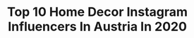 ---
title: Top 10 Home Decor Instagram Influencers In Austria In 2020
description: >-
  Find top home decor Instagram influencers in Austria in 2020. Most popular hashtags: #homedecor #idealofsweden #gewinnspiel #mondaymood.
platform: Instagram
profiles:
  - username: "dayanamartinezzzz"
    fullname: >-
      𝗗𝗔𝗬𝗔𝗡𝗔
    location: "Austria"
    followers: 37862
    engagement: 439
    commentsToLikes: 0.289178
    id: ck8swj0que91t0j78ncoqm66u
    verified: false
    hashtags: "#cute, #santamonica, #dressinspo, #bimmergirls"
  - username: "_nyuszik_travel_couple_"
    fullname: >-
      Dóri & Ákos 💑👫
    location: "Austria"
    followers: 4198
    engagement: 1528
    commentsToLikes: 0.312036
    id: ck6ttdmoea15q0j71j8feapjs
    verified: false
    hashtags: "#flatlayflowers, #visitdubai, #letsgosomewhere, #nyeremenyjatek"
  - username: "anjelasgallery"
    fullname: >-
      𝓐𝓷𝓳𝓮𝓵𝓪 📸
    location: "Austria"
    followers: 25947
    engagement: 344
    commentsToLikes: 0.119102
    id: ck8t8oedjl4sn0j78im03mvf7
    verified: false
    hashtags: "#giveaway, #sunday, #portreitmood, #homedetails"
  - username: "manu.ela.aa"
    fullname: >-
      𝙁𝙖𝙨𝙝𝙞𝙤𝙣 I 𝙏𝙧𝙖𝙫𝙚𝙡 I 𝙄𝙣𝙩𝙚𝙧𝙞𝙤𝙧
    location: "Austria"
    followers: 6760
    engagement: 1862
    commentsToLikes: 0.055845
    id: ck14je88cjvsg0i19uc8xdse9
    verified: false
    hashtags: "#sportwear, #dhigaliresort, #spring, #vipdeal"
  - username: "retegan.denisa"
    fullname: >-
      Denisa Retegan
    location: "Austria"
    followers: 44564
    engagement: 693
    commentsToLikes: 0.024395
    id: ck13bwlevxhn40i190ehwdmbw
    verified: false
    hashtags: "#case, #posterstore, #bikini, #museum"
  - username: "katrindieminger"
    fullname: >-
      KATRIN DIEMINGER
    location: "Austria"
    followers: 46267
    engagement: 512
    commentsToLikes: 0.027571
    id: ck8t4atws63ag0j78gbrd52bx
    verified: false
    hashtags: "#quotes, #idealofsweden, #ideal, #homeishere"
  - username: "frankly.alina"
    fullname: >-
      » Alina | VEGAN & LIFESTYLE«
    location: "Austria"
    followers: 49373
    engagement: 740
    commentsToLikes: 0.011574
    id: ck5q2j33rg9ok0i11diwm1bmv
    verified: false
    hashtags: "#coffeetime, #inbloom, #pandorabracelet, #veganista"
  - username: "theflyingdress"
    fullname: >-
      Iris 🌸 Travel & Style
    location: "Austria"
    followers: 4553
    engagement: 1513
    commentsToLikes: 0.087599
    id: ck0w74t5ibre20i19j6ddt4hi
    verified: false
    hashtags: "#promotion, #giveawaytime, #desenio, #deseniocode"
  - username: "lissi.maria"
    fullname: >-
      LISSI | INSPO | POSITIVITY
    location: "Austria"
    followers: 6529
    engagement: 1351
    commentsToLikes: 0.066094
    id: ck8t7ib1ngwsh0j78kew66xgv
    verified: false
    hashtags: "#lifequotes, #balkon, #gewinnspiel, #selflove"
  - username: "waldfrau_art"
    fullname: >-
      𝙒𝙖𝙩𝙚𝙧𝙘𝙤𝙡𝙤𝙧 & 𝙈𝙞𝙭𝙚𝙙 𝙈𝙚𝙙𝙞𝙖 𝘼𝙧𝙩 🎨
    location: "Austria"
    followers: 18677
    engagement: 1146
    commentsToLikes: 0.126741
    id: ck0vxr3el0ac00i19pjqhojhr
    verified: false
    hashtags: "#archesart, #gouachelove, #looseflorals, #colorfulart"
---